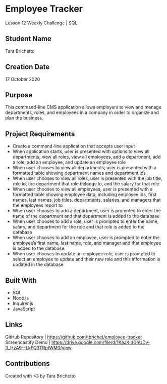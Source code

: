 # Employee Tracker
Lesson 12 Weekly Challenge | SQL

## Student Name
Tara Brichetto

## Creation Date
17 October 2020

## Purpose
This command-line CMS application allows employers to view and manage departments, roles, and employees in a company in order to organize and plan the business. 

## Project Requirements
* Create a command-line application that accepts user input <br>
* When application starts, user is presented with options to view all departments, view all roles, view all employees, add a department, add a role, add an employee, and update an employee role <br>
* When user chooses to view all departments, user is presented with a formatted table showing department names and department ids <br>
* When user chooses to view all roles, user is presented with the job title, role id, the department that role belongs to, and the salary for that role <br>
* When user chooses to view all employees, user is presented with a formatted table showing employee data, including employee ids, first names, last names, job titles, departments, salaries, and managers that the employees report to <br>
* When user chooses to add a department, user is prompted to enter the name of the department and that department is added to the database <br>
* When user chooses to add a role, user is prompted to enter the name, salary, and department for the role and that role is added to the database <br>
* When user chooses to add an employee, user is prompted to enter the employee’s first name, last name, role, and manager and that employee is added to the database <br>
* When user chooses to update an employee role, user is prompted to select an employee to update and their new role and this information is updated in the database <br>

## Built With
* SQL <br>
* Node.js <br>
* Inquirer.js <br>
* JavaScript <br>

## Links
GitHub Repository | https://github.com/tbrichet/employee-tracker <br>
Screencastify Demo | https://drive.google.com/file/d/1KaJKidGhUDy-3_HzA9--LkFQ3TRptWM3/view

## Contributions
Created with <3 by Tara Brichetto
